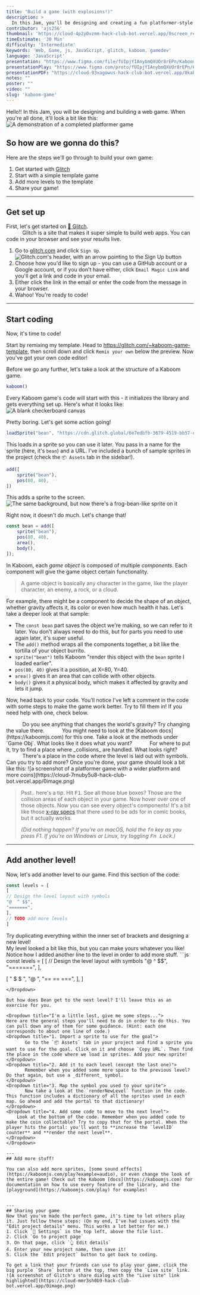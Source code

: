 ```yaml
---
title: "Build a game (with explosions!)"
description: >
  In this Jam, you'll be designing and creating a fun platformer-style game and sharing it with your friends.
contributor: 'ajs256'
thumbnail: 'https://cloud-4p2y0vzmm-hack-club-bot.vercel.app/0screen_recording_2023-08-04_at_11.06.53_am.gif'
timeEstimate: '30 Min'  
difficulty: 'Intermediate'  
keywords: 'Web, Game, js, JavaScript, glitch, kaboom, gamedev' 
language: 'JavaScript'  
presentation: "https://www.figma.com/file/fUIpjYIAnybmQXUOr8rEPn/KaboomJam?type=design&node-id=0%3A1&mode=design&t=HnYTGbk8JkUTZmWg-1" 
presentationPlay: "https://www.figma.com/proto/fUIpjYIAnybmQXUOr8rEPn/KaboomJam?type=design&node-id=1-2&t=phUMnwxbFt7UStva-1&scaling=contain&page-id=0%3A1&mode=design" 
presentationPDF: "https://cloud-93xagowus-hack-club-bot.vercel.app/0kaboomjam__1_.pdf" 
notes: "" 
poster: "" 
video: "" 
slug: 'kaboom-game'
---
```



Hello!! In this Jam, you will be designing and building a web game. When you're all done, it'll look a bit like this:
![A demonstration of a completed platformer game](https://cloud-4p2y0vzmm-hack-club-bot.vercel.app/0screen_recording_2023-08-04_at_11.06.53_am.gif)

## So how are we gonna do this?
Here are the steps we'll go through to build your own game:
1. Get started with [Glitch](https://glitch.com)
2. Start with a simple template game
3. Add more levels to the template
4. Share your game!
---
## Get set up
First, let's get started on [🎏 Glitch](https://glitch.com).
<Dropdown title="Hey, what's Glitch?">  
           Glitch is a site that makes it super simple to build web apps. You can code in your browser and see your results live.
</Dropdown>
1. Go to [glitch.com](https://glitch.com) and click `Sign Up`.
   ![Glitch.com's header, with an arrow pointing to the Sign Up button](https://cloud-ic6sx4m6w-hack-club-bot.vercel.app/0scr-20230714-psiv-3.png)
2. Choose how you'd like to sign up - you can use a GitHub account or a Google account, or if you don't have either, click `Email Magic Link` and you'll get a link and code in your email. 
3. Either click the link in the email or enter the code from the message in your browser.
4. Wahoo! You're ready to code!
---
## Start coding
Now, it's time to code!

Start by remixing my template. Head to https://glitch.com/~kaboom-game-template, then scroll down and click `Remix your own` below the preview. Now you've got your own code editor!

Before we go any further, let's take a look at the structure of a Kaboom game.
```js
kaboom()
```
Every Kaboom game's code will start with this - it initializes the library and gets everything set up. Here's what it looks like:
![A blank checkerboard canvas](https://cloud-6n8dlncke-hack-club-bot.vercel.app/0image.png)

Pretty boring. Let's get some action going!
```js
loadSprite("bean", "https://cdn.glitch.global/6e7edbfb-3679-4519-bb57-df3008b83592/bean.png?v=1688618964513")
```
This loads in a sprite so you can use it later. You pass in a name for the sprite (here, it's `bean`) and a URL. I've included a bunch of sample sprites in the project (check the `📦 Assets` tab in the sidebar!).

```js
add([ 
	sprite("bean"), 
	pos(80, 40), 
])
```
This adds a sprite to the screen. 
![The same background, but now there's a frog-bean-like sprite on it](https://cloud-65jcy7vy5-hack-club-bot.vercel.app/0image.png)

Right now, it doesn't do much. Let's change that!
```js
const bean = add([ 
	sprite("bean"), 
	pos(80, 40), 
	area(),
	body(),  
]);
```
In Kaboom, each *game object* is composed of multiple *components*. Each component will give the game object certain functionality.

> A game object is basically any character in the game, like the player character, an enemy, a rock, or a cloud.

For example, there might be a component to decide the shape of an object, whether gravity affects it, its color or even how much health it has. Let's take a deeper look at that sample:
- The `const bean` part saves the object we're making, so we can refer to it later. You don't always need to do this, but for parts you need to use again later, it's super useful.
- The `add()` method wraps all the components together, a bit like the tortilla of your object burrito. 
- `sprite("bean")` tells Kaboom "render this object with the `bean` sprite I loaded earlier". 
- `pos(80, 40)` gives it a position, at X=80, Y=40.
- `area()` gives it an area that can collide with other objects.
- `body()` gives it a physical body, which makes it affected by gravity and lets it jump.

Now, head back to your code. You'll notice I've left a comment in the code with some steps to make the game work better. Try to fill them in! If you need help with one, check below.

<Dropdown title="1. Making Bean more floaty">  
           Do you see anything that changes the world's gravity? Try changing the value there.
</Dropdown>
<Dropdown title="2. Making coins collectible">  
           You might need to look at the [Kaboom docs](https://kaboomjs.com) for this one. Take a look at the methods under `Game Obj`. What looks like it does what you want?
           For where to put it, try to find a place where _collisions_ are handled. What looks right?
</Dropdown>
<Dropdown title="3. Make the level bigger">  
           There's a place in the code where the level is laid out with symbols. Can you try to add more?
</Dropdown>
Once you're done, your game should look a bit like this:
![a screenshot of a platformer game with a wider platform and more coins](https://cloud-7rnuby5u8-hack-club-bot.vercel.app/0image.png)

> Psst.. here's a tip. Hit <kbd>F1</kbd>. See all those blue boxes? Those are the collision areas of each object in your game. Now hover over one of those objects. Now you can see every object's components! It's a bit like those [x-ray specs](https://en.wikipedia.org/wiki/X-ray_specs) that there used to be ads for in comic books, but it actually works. 
> 
> *(Did nothing happen? If you're on macOS, hold the <kbd>fn</kbd>  key as you press F1. If you're on Windows or Linux, try toggling <kbd>Fn Lock</kbd>.)*
---
## Add another level!
Now, let's add another level to our game. Find this section of the code:
```js
const levels = [
[
// Design the level layout with symbols
"@  ^ $$",
"=======",
],
// TODO add more levels
]
```
Try duplicating everything within the inner set of brackets and designing a new level! 
<Dropdown title="Done? Take a look at what it should look like.">  
	   My level looked a bit like this, but you can make yours whatever you like! Notice how I added another line to the level in order to add more stuff.
	   ```js
const levels = [
[
// Design the level layout with symbols
"@  ^ $$",
"=======",
],

[
"  $  $   ",
"@        ",
"== == ===",
],
]
```
</Dropdown>

But how does Bean get to the next level? I'll leave this as an exercise for you. 

<Dropdown title="I'm a little lost, give me some steps...">  
Here are the general steps you'll need to do in order to do this. You can pull down any of them for some guidance. (Hint: each one corresponds to about one line of code.)
<Dropdown title="1. Import a sprite to use for the goal">  
	   Go to the `📦 Assets` tab in your project and find a sprite you want to use for the goal. Click on it and choose `Copy URL`. Then find the place in the code where we load in sprites. Add your new sprite!
</Dropdown>
<Dropdown title="2. Add it to each level (except the last one)">  
	   Remember when you added some more space to the previous level? Do that again, but use a _different_ symbol.
</Dropdown>
<Dropdown title="3. Map the symbol you used to your sprite">  
	   Now take a look at the `renderNewLevel` function in the code. This function includes a dictionary of all the sprites used in each map. Go ahead and add the portal to that dictionary! 
</Dropdown>
<Dropdown title="4. Add some code to move to the next level">  
	Look at the bottom of the code. Remember when you added code to make the coin collectable? Try to copy that for the portal. When the player hits the portal: you'll want to **increase the `levelID` counter** and **render the next level**.
</Dropdown>
</Dropdown>

---
## Add more stuff!

You can also add more sprites, [some sound effects](https://kaboomjs.com/play?example=audio), or even change the look of the entire game! Check out the Kaboom [docs](https://kaboomjs.com) for documentation on how to use every feature of the library, and the [playground](https://kaboomjs.com/play) for examples! 


--- 
## Sharing your game
Now that you've made the perfect game, it's time to let others play it. Just follow these steps: (On my end, I've had issues with the "Edit project details" menu. This works a lot better for me.)
1. Click `🎏 Settings` in the top left, above the file list.
2. Click `Go to project page`
3. On that page, click `👆 Edit details`
4. Enter your new project name, then save it!
5. Click the `Edit project` button to get back to coding.

To get a link that your friends can use to play your game, click the big purple `Share` button at the top, then copy the `Live site` link.
![A screenshot of Glitch's share dialog with the "Live site" link highlighted](https://cloud-mmr3sh0b9-hack-club-bot.vercel.app/0image.png)
